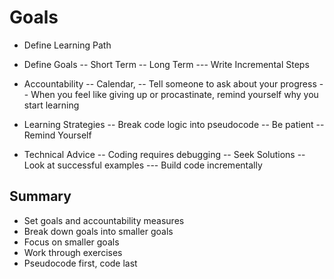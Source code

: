 # Goals

- Define Learning Path
- Define Goals
  -- Short Term
  -- Long Term
  --- Write Incremental Steps

- Accountability
  -- Calendar,
  -- Tell someone to ask about your progress
  -- When you feel like giving up or procastinate, remind yourself why you start learning

- Learning Strategies
  -- Break code logic into pseudocode
  -- Be patient
  -- Remind Yourself

- Technical Advice
  -- Coding requires debugging
  -- Seek Solutions
  -- Look at successful examples
  --- Build code incrementally

## Summary

- Set goals and accountability measures
- Break down goals into smaller goals
- Focus on smaller goals
- Work through exercises
- Pseudocode first, code last
